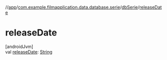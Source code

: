//[app](../../../index.md)/[com.example.filmapplication.data.database.serie](../index.md)/[dbSerie](index.md)/[releaseDate](release-date.md)

# releaseDate

[androidJvm]\
val [releaseDate](release-date.md): [String](https://kotlinlang.org/api/latest/jvm/stdlib/kotlin/-string/index.html)
